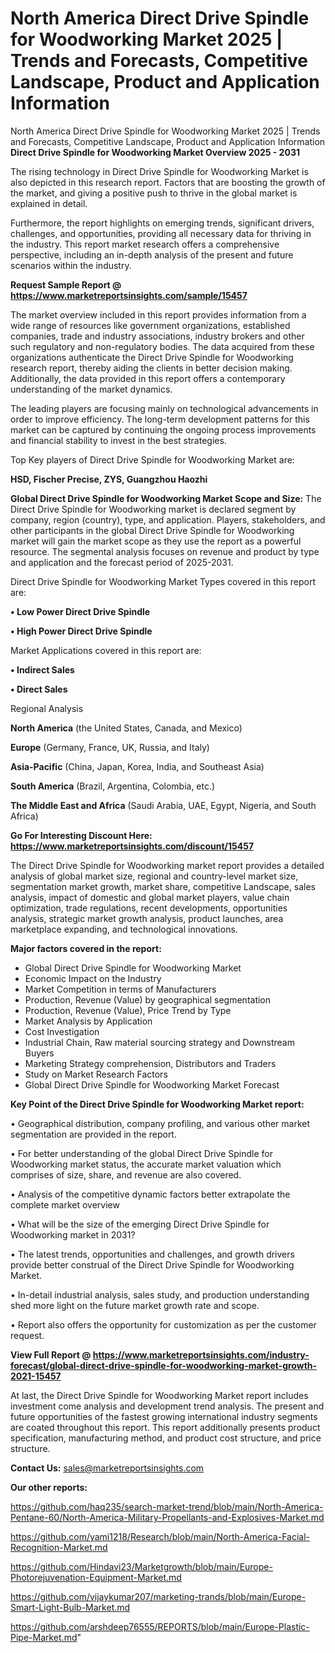 # North America Direct Drive Spindle for Woodworking Market 2025 | Trends and Forecasts, Competitive Landscape, Product and Application Information
North America Direct Drive Spindle for Woodworking Market 2025 | Trends and Forecasts, Competitive Landscape, Product and Application Information
<Strong> Direct Drive Spindle for Woodworking Market Overview 2025 - 2031</strong>

The rising technology in Direct Drive Spindle for Woodworking Market is also depicted in this research report. Factors that are boosting the growth of the market, and giving a positive push to thrive in the global market is explained in detail.

Furthermore, the report highlights on emerging trends, significant drivers, challenges, and opportunities, providing all necessary data for thriving in the industry. This report market research offers a comprehensive perspective, including an in-depth analysis of the present and future scenarios within the industry.

<strong>Request Sample Report @ <a href=https://www.marketreportsinsights.com/sample/15457>https://www.marketreportsinsights.com/sample/15457</a></strong>

The market overview included in this report provides information from a wide range of resources like government organizations, established companies, trade and industry associations, industry brokers and other such regulatory and non-regulatory bodies. The data acquired from these organizations authenticate the Direct Drive Spindle for Woodworking research report, thereby aiding the clients in better decision making. Additionally, the data provided in this report offers a contemporary understanding of the market dynamics.

The leading players are focusing mainly on technological advancements in order to improve efficiency. The long-term development patterns for this market can be captured by continuing the ongoing process improvements and financial stability to invest in the best strategies.

Top Key players of Direct Drive Spindle for Woodworking Market are:

<strong>HSD, Fischer Precise, ZYS, Guangzhou Haozhi</strong>

<strong><b>Global Direct Drive Spindle for Woodworking Market Scope and Size:</b></strong>
The Direct Drive Spindle for Woodworking market is declared segment by company, region (country), type, and application. Players, stakeholders, and other participants in the global Direct Drive Spindle for Woodworking market will gain the market scope as they use the report as a powerful resource. The segmental analysis focuses on revenue and product by type and application and the forecast period of 2025-2031.

Direct Drive Spindle for Woodworking Market Types covered in this report are:

<strong>• Low Power Direct Drive Spindle

• High Power Direct Drive Spindle</strong>

Market Applications covered in this report are:

<strong>• Indirect Sales

• Direct Sales</strong> 

Regional Analysis

<strong>North America</strong> (the United States, Canada, and Mexico)

<strong>Europe</strong> (Germany, France, UK, Russia, and Italy)

<strong>Asia-Pacific</strong> (China, Japan, Korea, India, and Southeast Asia)

<strong>South America</strong> (Brazil, Argentina, Colombia, etc.)

<strong>The Middle East and Africa</strong> (Saudi Arabia, UAE, Egypt, Nigeria, and South Africa)

<strong>Go For Interesting Discount Here: <a href=https://www.marketreportsinsights.com/discount/15457>https://www.marketreportsinsights.com/discount/15457</a></strong>

The Direct Drive Spindle for Woodworking market report provides a detailed analysis of global market size, regional and country-level market size, segmentation market growth, market share, competitive Landscape, sales analysis, impact of domestic and global market players, value chain optimization, trade regulations, recent developments, opportunities analysis, strategic market growth analysis, product launches, area marketplace expanding, and technological innovations.

<strong><b>Major factors covered in the report:</b></strong>
<ul>
  <li>Global Direct Drive Spindle for Woodworking Market </li>
  <li>Economic Impact on the Industry</li>
  <li>Market Competition in terms of Manufacturers</li>
  <li>Production, Revenue (Value) by geographical segmentation</li>
  <li>Production, Revenue (Value), Price Trend by Type</li>
  <li>Market Analysis by Application</li>
  <li>Cost Investigation</li>
  <li>Industrial Chain, Raw material sourcing strategy and Downstream Buyers</li>
  <li>Marketing Strategy comprehension, Distributors and Traders</li>
  <li>Study on Market Research Factors</li>
  <li>Global Direct Drive Spindle for Woodworking Market Forecast</li>
</ul>

<strong><b>Key Point of the Direct Drive Spindle for Woodworking Market report:</b></strong>

• Geographical distribution, company profiling, and various other market segmentation are provided in the report.

• For better understanding of the global Direct Drive Spindle for Woodworking market status, the accurate market valuation which comprises of size, share, and revenue are also covered.

• Analysis of the competitive dynamic factors better extrapolate the complete market overview

• What will be the size of the emerging Direct Drive Spindle for Woodworking market in 2031?

• The latest trends, opportunities and challenges, and growth drivers provide better construal of the Direct Drive Spindle for Woodworking Market.

• In-detail industrial analysis, sales study, and production understanding shed more light on the future market growth rate and scope.

• Report also offers the opportunity for customization as per the customer request.

<strong><b>View Full Report @ <a href=https://www.marketreportsinsights.com/industry-forecast/global-direct-drive-spindle-for-woodworking-market-growth-2021-15457>https://www.marketreportsinsights.com/industry-forecast/global-direct-drive-spindle-for-woodworking-market-growth-2021-15457</a></b></strong>


At last, the Direct Drive Spindle for Woodworking Market report includes investment come analysis and development trend analysis. The present and future opportunities of the fastest growing international industry segments are coated throughout this report. This report additionally presents product specification, manufacturing method, and product cost structure, and price structure.

<strong>Contact Us:</strong>
sales@marketreportsinsights.com

<strong>Our other reports:</strong>

<a href=https://github.com/haq235/search-market-trend/blob/main/North-America-Pentane-60/North-America-Military-Propellants-and-Explosives-Market.md>https://github.com/haq235/search-market-trend/blob/main/North-America-Pentane-60/North-America-Military-Propellants-and-Explosives-Market.md</a>

<a href=https://github.com/yami1218/Research/blob/main/North-America-Facial-Recognition-Market.md>https://github.com/yami1218/Research/blob/main/North-America-Facial-Recognition-Market.md</a>

<a href=https://github.com/Hindavi23/Marketgrowth/blob/main/Europe-Photorejuvenation-Equipment-Market.md>https://github.com/Hindavi23/Marketgrowth/blob/main/Europe-Photorejuvenation-Equipment-Market.md</a>

<a href=https://github.com/vijaykumar207/marketing-trands/blob/main/Europe-Smart-Light-Bulb-Market.md>https://github.com/vijaykumar207/marketing-trands/blob/main/Europe-Smart-Light-Bulb-Market.md</a>

<a href=https://github.com/arshdeep76555/REPORTS/blob/main/Europe-Plastic-Pipe-Market.md>https://github.com/arshdeep76555/REPORTS/blob/main/Europe-Plastic-Pipe-Market.md</a>"
